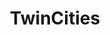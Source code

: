 ---
title: TwinCities
crosslinks:
- autotldr
- Minneapolis
- youtubefactsbot
- twincitiessocial
- youtubot
- minnesota
- Somalia
- Dashcam
- worldnews
- HateCrimeHoaxes
- milwaukee
- personalfinance
- u_imguralbumbot
- saintpaul
- FuckMyShitUp
- timberwolves
- NeutralPolitics
- IAmA
- DiWHY
- blainemn
---